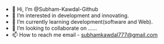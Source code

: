 - 👋 Hi, I’m @Subham-Kawdal-Github
- 👀 I’m interested in development and innovating.
- 🌱 I’m currently learning development(software and Web).
- 💞️ I’m looking to collaborate on ......
- 📫 How to reach me email - subhamkawdal777@gmail.com


